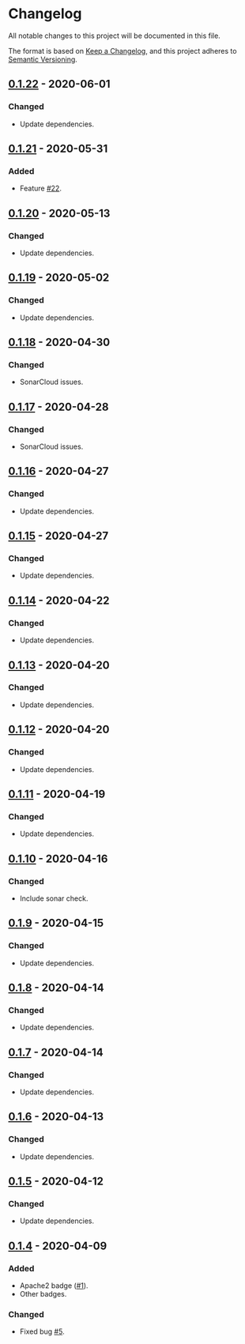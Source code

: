 # Changelog
All notable changes to this project will be documented in this file.

The format is based on [Keep a Changelog](https://keepachangelog.com/en/1.0.0/),
and this project adheres to [Semantic Versioning](https://semver.org/spec/v2.0.0.html).

## [0.1.22](https://search.maven.org/artifact/de.quantummaid.reflectmaid/reflectmaid-parent/0.1.22/jar) - 2020-06-01
### Changed
- Update dependencies.

## [0.1.21](https://search.maven.org/artifact/de.quantummaid.reflectmaid/reflectmaid-parent/0.1.21/jar) - 2020-05-31
### Added
- Feature [#22](https://github.com/quantummaid/reflectmaid/issues/22).

## [0.1.20](https://search.maven.org/artifact/de.quantummaid.reflectmaid/reflectmaid-parent/0.1.20/jar) - 2020-05-13
### Changed
- Update dependencies.

## [0.1.19](https://search.maven.org/artifact/de.quantummaid.reflectmaid/reflectmaid-parent/0.1.19/jar) - 2020-05-02
### Changed
- Update dependencies.

## [0.1.18](https://search.maven.org/artifact/de.quantummaid.reflectmaid/reflectmaid-parent/0.1.18/jar) - 2020-04-30
### Changed
- SonarCloud issues.

## [0.1.17](https://search.maven.org/artifact/de.quantummaid.reflectmaid/reflectmaid-parent/0.1.17/jar) - 2020-04-28
### Changed
- SonarCloud issues.

## [0.1.16](https://search.maven.org/artifact/de.quantummaid.reflectmaid/reflectmaid-parent/0.1.16/jar) - 2020-04-27
### Changed
- Update dependencies.

## [0.1.15](https://search.maven.org/artifact/de.quantummaid.reflectmaid/reflectmaid-parent/0.1.15/jar) - 2020-04-27
### Changed
- Update dependencies.

## [0.1.14](https://search.maven.org/artifact/de.quantummaid.reflectmaid/reflectmaid-parent/0.1.14/jar) - 2020-04-22
### Changed
- Update dependencies.

## [0.1.13](https://search.maven.org/artifact/de.quantummaid.reflectmaid/reflectmaid-parent/0.1.13/jar) - 2020-04-20
### Changed
- Update dependencies.

## [0.1.12](https://search.maven.org/artifact/de.quantummaid.reflectmaid/reflectmaid-parent/0.1.12/jar) - 2020-04-20
### Changed
- Update dependencies.

## [0.1.11](https://search.maven.org/artifact/de.quantummaid.reflectmaid/reflectmaid-parent/0.1.11/jar) - 2020-04-19
### Changed
- Update dependencies.

## [0.1.10](https://search.maven.org/artifact/de.quantummaid.reflectmaid/reflectmaid-parent/0.1.10/jar) - 2020-04-16
### Changed
- Include sonar check.

## [0.1.9](https://search.maven.org/artifact/de.quantummaid.reflectmaid/reflectmaid-parent/0.1.9/jar) - 2020-04-15
### Changed
- Update dependencies.

## [0.1.8](https://search.maven.org/artifact/de.quantummaid.reflectmaid/reflectmaid-parent/0.1.8/jar) - 2020-04-14
### Changed
- Update dependencies.

## [0.1.7](https://search.maven.org/artifact/de.quantummaid.reflectmaid/reflectmaid-parent/0.1.7/jar) - 2020-04-14
### Changed
- Update dependencies.

## [0.1.6](https://search.maven.org/artifact/de.quantummaid.reflectmaid/reflectmaid-parent/0.1.6/jar) - 2020-04-13
### Changed
- Update dependencies.

## [0.1.5](https://search.maven.org/artifact/de.quantummaid.reflectmaid/reflectmaid-parent/0.1.5/jar) - 2020-04-12
### Changed
- Update dependencies.

## [0.1.4](https://search.maven.org/artifact/de.quantummaid.reflectmaid/reflectmaid-parent/0.1.4/jar) - 2020-04-09
### Added
- Apache2 badge ([#1](https://github.com/quantummaid/reflectmaid/issues/1)).
- Other badges.
### Changed
- Fixed bug [#5](https://github.com/quantummaid/reflectmaid/issues/5).
